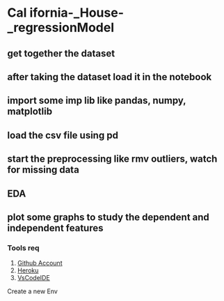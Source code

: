 # Cal ifornia-_House-_regressionModel

## get together the dataset
## after taking the dataset load it in the notebook
## import some imp lib like pandas, numpy, matplotlib 
## load the csv file using pd
## start the preprocessing like rmv outliers, watch for missing data 
## EDA 
## plot some graphs to study the dependent and independent features

### Tools req

1. [Github Account](https://github.com/pratham009/California-_House-_regressionModel)
2. [Heroku](https://heroku.com)
3. [VsCodeIDE](https://code.visualstudio.com)

Create a new Env